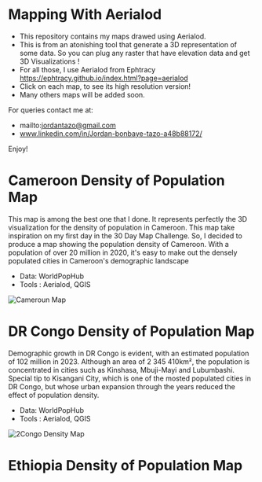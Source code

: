 # Mapping With Aerialod
- This repository contains my maps drawed using Aerialod. 
- This is from an atonishing tool that generate a 3D representation of some data. So you can plug any raster that have elevation data and get 3D Visualizations !
- For all those, I use Aerialod from Ephtracy https://ephtracy.github.io/index.html?page=aerialod
- Click on each map, to see its high resolution version!
- Many others maps will be added soon.

For queries contact me at:

  - mailto:jordantazo@gmail.com
  - www.linkedin.com/in/Jordan-bonbaye-tazo-a48b88172/

Enjoy!

# Cameroon Density of Population Map

This map is among the best one that I done. It represents perfectly the 3D visualization for the density of population in Cameroon. This map take inspiration on my first day in the 30 Day Map Challenge. So, I decided to produce a map showing the population density of Cameroon. With a population of over 20 million in 2020, it's easy to make out the densely populated cities in Cameroon's demographic landscape

- Data: WorldPopHub
- Tools : Aerialod, QGIS

![Cameroun Map](https://github.com/user-attachments/assets/12fba2f7-8715-475d-b528-2a2e32600d75)

# DR Congo Density of Population Map 

Demographic growth in DR Congo is evident, with an estimated population of 102 million in 2023. Although an area of 2 345 410km², the population is concentrated in cities such as Kinshasa, Mbuji-Mayi and Lubumbashi. Special tip to Kisangani City, which is one of the mosted populated cities in DR Congo, but whose urban expansion through the years reduced the effect of population density. 

- Data: WorldPopHub
- Tools : Aerialod, QGIS

![2Congo Density Map](https://github.com/user-attachments/assets/17863900-8469-4be6-8c63-e863c4551a94)


 # Ethiopia Density of Population Map

 
